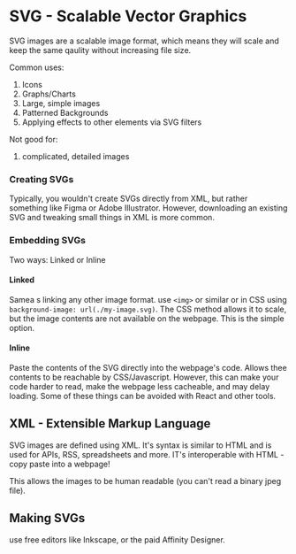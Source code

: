 # SVG - Scalable Vector Graphics

SVG images are a scalable image format, which means they will scale and keep the same qaulity without increasing file size.

Common uses:

1. Icons
2. Graphs/Charts
3. Large, simple images
4. Patterned Backgrounds
5. Applying effects to other elements via SVG filters

Not good for:

1. complicated, detailed images

### Creating SVGs

Typically, you wouldn't create SVGs directly from XML, but rather something like Figma or Adobe Illustrator. However, downloading an existing SVG and tweaking small things in XML is more common.

### Embedding SVGs

Two ways: Linked or Inline

#### Linked

Samea s linking any other image format. use `<img>` or similar or in CSS using `background-image: url(./my-image.svg)`. The CSS method allows it to scale, but the image contents are not available on the webpage. This is the simple option.

#### Inline

Paste the contents of the SVG directly into the webpage's code. Allows thee contents to be reachable by CSS/Javascript. However, this can make your code harder to read, make the webpage less cacheable, and may delay loading. Some of these things can be avoided with React and other tools.

## XML - Extensible Markup Language

SVG images are defined using XML. It's syntax is similar to HTML and is used for APIs, RSS, spreadsheets and more. IT's interoperable with HTML - copy paste into a webpage!

This allows the images to be human readable (you can't read a binary jpeg file).

## Making SVGs

use free editors like Inkscape, or the paid Affinity Designer.
